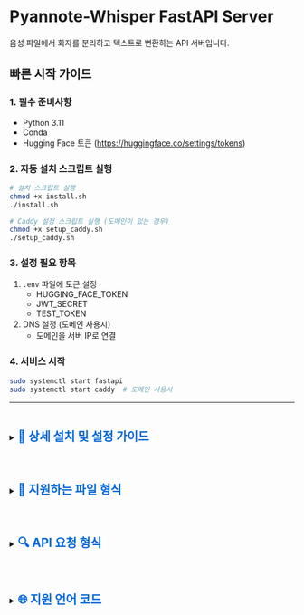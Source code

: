 # Pyannote-Whisper FastAPI Server

음성 파일에서 화자를 분리하고 텍스트로 변환하는 API 서버입니다.

## 빠른 시작 가이드

### 1. 필수 준비사항
- Python 3.11
- Conda
- Hugging Face 토큰 (https://huggingface.co/settings/tokens)

### 2. 자동 설치 스크립트 실행
```bash
# 설치 스크립트 실행
chmod +x install.sh
./install.sh

# Caddy 설정 스크립트 실행 (도메인이 있는 경우)
chmod +x setup_caddy.sh
./setup_caddy.sh
```

### 3. 설정 필요 항목
1. `.env` 파일에 토큰 설정
   - HUGGING_FACE_TOKEN
   - JWT_SECRET
   - TEST_TOKEN
2. DNS 설정 (도메인 사용시)
   - 도메인을 서버 IP로 연결

### 4. 서비스 시작
```bash
sudo systemctl start fastapi
sudo systemctl start caddy  # 도메인 사용시
```

---

<details>
<summary><h2 style="display: inline-block; color: #0366d6;">📖 상세 설치 및 설정 가이드</h2></summary>

이하 내용은 수동 설치 및 설정에 대한 상세 가이드입니다.

## 서버 배포 가이드

### 1. GCP Compute Engine 설정

```shell
# Conda 환경 설정
conda create -n pyannote python=3.11
conda activate pyannote

# 시스템 패키지 설치
sudo apt update
sudo apt install -y ffmpeg libsndfile1-dev libmagic1 sox libsox-fmt-all redis-server

# Python 패키지 설치
pip install pyannote.audio openai-whisper git+https://github.com/keisokoo/pyannote-whisper \
    python-dotenv fastapi python-multipart uvicorn PyJWT python-magic celery[redis] redis

# numpy 다운그레이드
pip uninstall numpy
pip install 'numpy<2.0'

# 환경변수 설정
vi .env
HUGGING_FACE_TOKEN=<your_hugging_face_token>
JWT_SECRET=<your_jwt_secret>
TEST_TOKEN=<your_test_token>
```

### 2. 방화벽 설정
```shell
# VPC 방화벽 규칙 생성
gcloud compute firewall-rules create allow-fastapi \
    --direction=INGRESS \
    --priority=1000 \
    --network=default \
    --action=ALLOW \
    --rules=tcp:8088 \
    --source-ranges=0.0.0.0/0 \
    --target-tags=http-server
```

### 3. 고정 IP 설정
```shell
# 외부 IP 생성
gcloud compute addresses create pyannote-whisper-ip \
    --region asia-northeast3

# IP 목록 확인
gcloud compute addresses list

# 인스턴스에 IP 할당
gcloud compute instances delete-access-config 인스턴스이름 \
    --access-config-name "External NAT"

gcloud compute instances add-access-config 인스턴스이름 \
    --access-config-name "External NAT" \
    --address 외부아이피
```

### 4. Caddy 설정

```shell
# Caddy 설치
sudo apt install -y debian-keyring debian-archive-keyring apt-transport-https
curl -1sLf 'https://dl.cloudsmith.io/public/caddy/stable/gpg.key' | sudo gpg --dearmor -o /usr/share/keyrings/caddy-stable-archive-keyring.gpg
curl -1sLf 'https://dl.cloudsmith.io/public/caddy/stable/debian.deb.txt' | sudo tee /etc/apt/sources.list.d/caddy-stable.list
sudo apt update
sudo apt install caddy

# Caddy 설정
sudo vi /etc/caddy/Caddyfile
```

Caddyfile 내용:
```
api.yourdomain.com {
    reverse_proxy localhost:8088
    
    request_body {
        max_size 1GB
    }
}
```

```shell
# Caddy 서비스 시작
sudo systemctl restart caddy
sudo systemctl enable caddy

# 상태 확인
sudo systemctl status caddy
```

### 5. 서비스 설정

Redis 서비스 확인:
```shell
sudo systemctl status redis-server
```

FastAPI 서비스 파일 생성:
```shell
sudo vi /etc/systemd/system/fastapi.service
```

FastAPI 서비스 파일 내용:
```ini
[Unit]
Description=FastAPI Whisper Service
After=network.target

[Service]
User=sokoo
WorkingDirectory=/home/sokoo/pyannote-whisper-fastapi
ExecStart=/opt/conda/envs/pyannote/bin/python api.py
Restart=always

[Install]
WantedBy=multi-user.target
```

Celery 워커 서비스 파일 생성:
```shell
sudo vi /etc/systemd/system/celery.service
```

Celery 서비스 파일 내용:
```ini
[Unit]
Description=Celery Worker Service
After=network.target redis-server.service

[Service]
Type=simple
User=sokoo
WorkingDirectory=/home/sokoo/pyannote-whisper-fastapi
Environment=PYTHONPATH=/home/sokoo/pyannote-whisper-fastapi
ExecStart=/opt/conda/envs/pyannote/bin/celery -A tasks worker --loglevel=info
Restart=always
RestartSec=10s

# 추가할 설정
TimeoutStopSec=10
KillMode=mixed
KillSignal=SIGTERM

[Install]
WantedBy=multi-user.target
```

서비스 관리:
```shell
# 서비스 파일 리로드
sudo systemctl daemon-reload

# 서비스 시작
sudo systemctl start fastapi
sudo systemctl start celery

# 서비스 자동 시작 설정
sudo systemctl enable fastapi
sudo systemctl enable celery

# 상태 확인
sudo systemctl status fastapi
sudo systemctl status celery

# 로그 확인
sudo journalctl -u fastapi -f
sudo journalctl -u celery -f

# 서비스 재시작
sudo systemctl restart fastapi
sudo systemctl restart celery
```

</details>

<br/>

<details>
<summary><h2 style="display: inline-block; color: #0366d6;">📁 지원하는 파일 형식</h2></summary>

### 모든 기능 지원 (음성 인식 + 화자 분리)
- WAV (audio/wav, audio/x-wav)
- MP3 (audio/mpeg, audio/mp3)
- FLAC (audio/flac)
- OGG (audio/ogg)

### 음성 인식만 지원 (Whisper)
- M4A (audio/m4a, audio/mp4, audio/x-m4a)
- AIFF (audio/aiff, audio/x-aiff)
- OPUS (audio/opus)
- WebM (audio/webm, video/webm)
- MP4 (video/mp4)
- AVI (video/x-msvideo)
- MOV (video/quicktime)
- MKV (video/x-matroska)

각 파일 형식은 실제 파일 MIME 타입을 검사하여 검증됩니다. 파일 확장자 변경으로 우회할 수 없습니다.

**참고**: 화자 분리(Pyannote)가 지원되지 않는 형식의 경우, 자동으로 WAV 형식으로 변환하여 처리합니다. 이 경우 처리 시간이 약간 증가할 수 있습니다.

</details>

<br/>

<details>
<summary><h2 style="display: inline-block; color: #0366d6;">🔍 API 요청 형식</h2></summary>

### POST /transcribe

오디오 파일을 업로드하고 처리를 시작합니다.

**Content-Type**: `multipart/form-data`

#### Request Parameters

| 필드 | 타입 | 필수 | 기본값 | 설명 |
|------|------|------|--------|------|
| file | File | ✓ | - | 오디오 파일 |
| speaker_count | Integer | | 2 | 화자 수 |
| language | String | | null | 언어 코드 (null: 자동감지) |
| temperature | Float | | 0.0 | 생성 다양성 (0.0~1.0) |
| no_speech_threshold | Float | | 0.6 | 무음 감지 임계값 |
| initial_prompt | String | | "다음은 한국어 대화입니다." | 초기 프롬프트 |

#### Headers

| 헤더 | 필수 | 설명 |
|------|------|------|
| Authorization | ✓ | JWT 토큰 또는 테스트 토큰 |

#### 예제 요청
```bash
curl -X POST "http://localhost:8088/transcribe" \
     -H "Authorization: your_token_here" \
     -F "file=@audio.wav" \
     -F "speaker_count=3" \
     -F "language=ko" \
     -F "temperature=0.0" \
     -F "no_speech_threshold=0.6" \
     -F "initial_prompt=다음은 한국어 대화입니다."
```

#### 응답 형식
```json
{
    "task_id": "1234-5678-90ab-cdef"
}
```

### GET /result/{task_id}

처리 상태와 결과를 확인합니다.

#### Headers
| 헤더 | 필수 | 설명 |
|------|------|------|
| Authorization | ✓ | JWT 토큰 또는 테스트 토큰 |

#### 응답 형식

1. 대기 중:
```json
{
    "status": "pending"
}
```

2. 처리 중:
```json
{
    "status": "processing",
    "info": "transcribing"  // 현재 진행 중인 단계
}
```

가능한 info 값:
- "initializing": 초기화 중
- "transcribing": 음성 인식 중
- "diarizing": 화자 분리 중
- "combining": 결과 통합 중

3. 처리 완료:
```json
{
    "results": [
        {
            "speaker": 0,
            "start": 0.0,
            "end": 2.5,
            "text": "안녕하세요."
        },
        {
            "speaker": 1,
            "start": 2.8,
            "end": 4.2,
            "text": "네, 안녕하세요."
        }
    ],
    "status": "completed"
}
```

4. 에러 발생:
```json
{
    "status": "failed",
    "error": "에러 메시지"
}
```

#### 예제 요청
```bash
curl -X GET "http://localhost:8088/result/1234-5678-90ab-cdef" \
     -H "Authorization: your_token_here"
```

### 📘 TypeScript Interfaces

#### Request Types
```typescript
// POST /transcribe 요청 파라미터
interface TranscribeRequest {
  file: File;  // multipart/form-data
  speaker_count?: number;  // default: 2
  language?: string;      // default: null (자동감지)
  temperature?: number;   // default: 0.0
  no_speech_threshold?: number;  // default: 0.6
  initial_prompt?: string;  // default: "다음은 한국어 대화입니다."
}

// Headers
interface RequestHeaders {
  Authorization: string;  // JWT 토큰 또는 테스트 토큰
}
```

#### Response Types
```typescript
// POST /transcribe 응답
interface TranscribeResponse {
  task_id: string;
}

// GET /result/{task_id} 응답
type ResultResponse = 
  | PendingResponse
  | ProcessingResponse
  | CompletedResponse
  | FailedResponse;

// 대기 중
interface PendingResponse {
  status: "pending";
}

// 처리 중
interface ProcessingResponse {
  status: "processing";
  info: "initializing" | "transcribing" | "diarizing" | "combining";
}

// 처리 완료
interface CompletedResponse {
  status: "completed";
  results: Array<{
    speaker: number;
    start: number;
    end: number;
    text: string;
  }>;
}

// 에러 발생
interface FailedResponse {
  status: "failed";
  error: string;
}
```

#### 사용 예시
```typescript
// API 호출 예시
async function transcribeAudio(file: File, options?: Partial<TranscribeRequest>) {
  const formData = new FormData();
  formData.append("file", file);
  
  if (options?.speaker_count) {
    formData.append("speaker_count", options.speaker_count.toString());
  }
  // ... 다른 옵션들 추가

  const response = await fetch("/transcribe", {
    method: "POST",
    headers: {
      Authorization: "Bearer your_token_here"
    },
    body: formData
  });

  const result: TranscribeResponse = await response.json();
  return result;
}

// 결과 조회 예시
async function getResult(taskId: string) {
  const response = await fetch(`/result/${taskId}`, {
    headers: {
      Authorization: "Bearer your_token_here"
    }
  });

  const result: ResultResponse = await response.json();
  
  switch (result.status) {
    case "completed":
      return result.results;  // 처리 완료
    case "processing":
      console.log(`Processing: ${result.info}`);  // 처리 중
      break;
    case "failed":
      throw new Error(result.error);  // 에러 발생
  }
}
```

</details>

<br/>

<details>
<summary><h2 style="display: inline-block; color: #0366d6;">🌐 지원 언어 코드</h2></summary>

Whisper 모델이 지원하는 언어 코드 목록입니다. `language` 파라미터에 사용할 수 있습니다.
(null이나 빈 값으로 두면 자동으로 언어를 감지합니다)

| 코드 | 언어 | 코드 | 언어 |
|------|------|------|------|
| af | 아프리칸스어 | ar | 아랍어 |
| hy | 아르메니아어 | az | 아제르바이잔어 |
| be | 벨라루스어 | bs | 보스니아어 |
| bg | 불가리아어 | ca | 카탈로니아어 |
| zh | 중국어 | hr | 크로아티아어 |
| cs | 체코어 | da | 덴마크어 |
| nl | 네덜란드어 | en | 영어 |
| et | 에스토니아어 | fi | 핀란드어 |
| fr | 프랑스어 | gl | 갈리시아어 |
| de | 독일어 | el | 그리스어 |
| he | 히브리어 | hi | 힌디어 |
| hu | 헝가리어 | is | 아이슬란드어 |
| id | 인도네시아어 | it | 이탈리아어 |
| ja | 일본어 | kn | 칸나다어 |
| kk | 카자흐어 | ko | 한국어 |
| lv | 라트비아어 | lt | 리투아니아어 |
| mk | 마케도니아어 | ms | 말레이어 |
| ml | 말라얄람어 | mt | 몰타어 |
| mr | 마라티어 | ne | 네팔어 |
| no | 노르웨이어 | fa | 페르시아어 |
| pl | 폴란드어 | pt | 포르투갈어 |
| ro | 루마니아어 | ru | 러시아어 |
| sr | 세르비아어 | sk | 슬로바키아어 |
| sl | 슬로베니아어 | es | 스페인어 |
| sw | 스와힐리어 | sv | 스웨덴어 |
| tl | 타갈로그어 | ta | 타밀어 |
| th | 태국어 | tr | 터키어 |
| uk | 우크라이나어 | ur | 우르두어 |
| vi | 베트남어 | cy | 웨일스어 |
</details>
